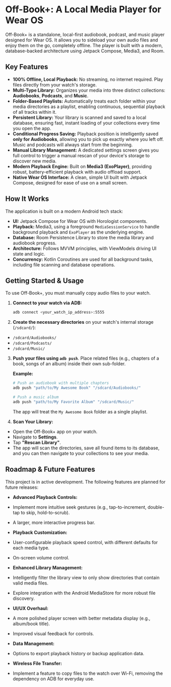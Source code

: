 # Off-Book+: A Local Media Player for Wear OS

Off-Book+ is a standalone, local-first audiobook, podcast, and music player designed for Wear OS. It allows you to sideload your own audio files and enjoy them on the go, completely offline. The player is built with a modern, database-backed architecture using Jetpack Compose, Media3, and Room.

## Key Features

-   **100% Offline, Local Playback:** No streaming, no internet required. Play files directly from your watch's storage.
-   **Multi-Type Library:** Organizes your media into three distinct collections: **Audiobooks**, **Podcasts**, and **Music**.
-   **Folder-Based Playlists:** Automatically treats each folder within your media directories as a playlist, enabling continuous, sequential playback of all tracks within it.
-   **Persistent Library:** Your library is scanned and saved to a local database, ensuring fast, instant loading of your collections every time you open the app.
-   **Conditional Progress Saving:** Playback position is intelligently saved **only for Audiobooks**, allowing you to pick up exactly where you left off. Music and podcasts will always start from the beginning.
-   **Manual Library Management:** A dedicated settings screen gives you full control to trigger a manual rescan of your device's storage to discover new media.
-   **Modern Playback Engine:** Built on **Media3 (ExoPlayer)**, providing robust, battery-efficient playback with audio offload support.
-   **Native Wear OS Interface:** A clean, simple UI built with Jetpack Compose, designed for ease of use on a small screen.

## How It Works

The application is built on a modern Android tech stack:
-   **UI:** Jetpack Compose for Wear OS with Horologist components.
-   **Playback:** Media3, using a foreground `MediaSessionService` to handle background playback and `ExoPlayer` as the underlying engine.
-   **Database:** Room Persistence Library to store the media library and audiobook progress.
-   **Architecture:** Follows MVVM principles, with ViewModels driving UI state and logic.
-   **Concurrency:** Kotlin Coroutines are used for all background tasks, including file scanning and database operations.

## Getting Started & Usage

To use Off-Book+, you must manually copy audio files to your watch.

1.  **Connect to your watch via ADB:**
    ```bash
    adb connect <your_watch_ip_address>:5555
    ```

2.  **Create the necessary directories** on your watch's internal storage (`/sdcard/`):
   -   `/sdcard/Audiobooks/`
   -   `/sdcard/Podcasts/`
   -   `/sdcard/Music/`

3.  **Push your files using `adb push`**. Place related files (e.g., chapters of a book, songs of an album) inside their own sub-folder.

    **Example:**
    ```bash
    # Push an audiobook with multiple chapters
    adb push "path/to/My Awesome Book" "/sdcard/Audiobooks/"

    # Push a music album
    adb push "path/to/My Favorite Album" "/sdcard/Music/"
    ```
    The app will treat the `My Awesome Book` folder as a single playlist.

4.  **Scan Your Library:**
   -   Open the Off-Book+ app on your watch.
   -   Navigate to **Settings**.
   -   Tap **"Rescan Library"**.
   -   The app will scan the directories, save all found items to its database, and you can then navigate to your collections to see your media.

## Roadmap & Future Features

This project is in active development. The following features are planned for future releases:

-   **Advanced Playback Controls:**
   -   Implement more intuitive seek gestures (e.g., tap-to-increment, double-tap to skip, hold-to-scrub).
   -   A larger, more interactive progress bar.

-   **Playback Customization:**
   -   User-configurable playback speed control, with different defaults for each media type.
   -   On-screen volume control.

-   **Enhanced Library Management:**
   -   Intelligently filter the library view to only show directories that contain valid media files.
   -   Explore integration with the Android MediaStore for more robust file discovery.

-   **UI/UX Overhaul:**
   -   A more polished player screen with better metadata display (e.g., album/book title).
   -   Improved visual feedback for controls.

-   **Data Management:**
   -   Options to export playback history or backup application data.

-   **Wireless File Transfer:**
   -   Implement a feature to copy files to the watch over Wi-Fi, removing the dependency on ADB for everyday use.